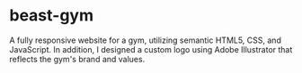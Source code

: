 # beast-gym

A fully responsive website for a gym, utilizing semantic HTML5, CSS, and JavaScript.
In addition, I designed a custom logo using Adobe Illustrator that reflects the gym's brand and values.
